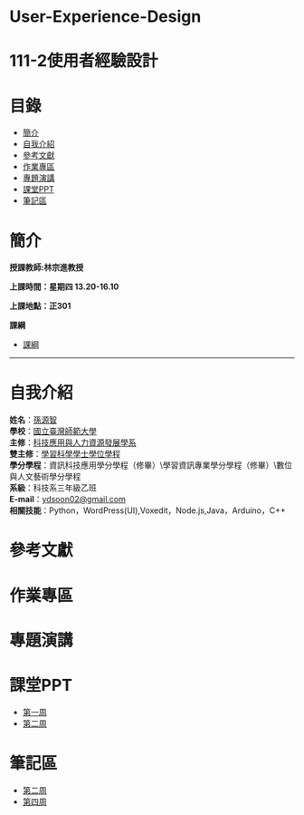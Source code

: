# User-Experience-Design
# 111-2使用者經驗設計
# 目錄
+ [簡介](https://github.com/yuancc12/JavaScript/blob/main/README.md#%E7%B0%A1%E4%BB%8B)
+ [自我介紹](https://github.com/yuancc12/JavaScript/blob/main/README.md#%E8%87%AA%E6%88%91%E4%BB%8B%E7%B4%B9)
+ [參考文獻](https://github.com/yuancc12/User-Experience-Design/blob/main/README.md#%E5%8F%83%E8%80%83%E6%96%87%E7%8D%BB)
+ [作業專區](https://github.com/yuancc12/User-Experience-Design/blob/main/README.md#%E4%BD%9C%E6%A5%AD%E5%B0%88%E5%8D%80)
+ [專題演講](https://github.com/yuancc12/User-Experience-Design/blob/main/README.md#%E5%B0%88%E9%A1%8C%E6%BC%94%E8%AC%9B)
+ [課堂PPT](https://github.com/yuancc12/User-Experience-Design/blob/main/README.md#%E8%AA%B2%E5%A0%82ppt)
+ [筆記區](https://github.com/yuancc12/User-Experience-Design/blob/main/README.md#%E7%AD%86%E8%A8%98%E5%8D%80)

# 簡介
**授課教師:林宗進教授**

**上課時間：星期四 13.20-16.10**

**上課地點：正301**

**課綱**
+ [課綱](https://moodle3.ntnu.edu.tw/pluginfile.php/1250815/mod_resource/content/0/20240222_User%20Experience%20Design_Syllabus.pdf)
***
# 自我介紹
**姓名**：[孫源智](https://yuancc12.github.io/web/mypages/)\
**學校**：[國立臺灣師範大學](https://www.ntnu.edu.tw/)\
**主修**：[科技應用與人力資源發展學系](https://www.tahrd.ntnu.edu.tw/)\
**雙主修**：[學習科學學士學位學程](https://www.upls.ntnu.edu.tw/)\
**學分學程**：資訊科技應用學分學程（修畢）\學習資訊專業學分學程（修畢）\數位與人文藝術學分學程\
**系級**：科技系三年級乙班\
**E-mail**：ydsoon02@gmail.com\
**相關技能**：Python，WordPress(UI),Voxedit，Node.js,Java，Arduino，C++

# 參考文獻
# 作業專區
# 專題演講
# 課堂PPT
+ [第一周](https://moodle3.ntnu.edu.tw/pluginfile.php/1249466/mod_resource/content/0/2022%20UX%20%E7%94%A2%E6%A5%AD%E8%88%87%E5%B7%A5%E4%BD%9C%E8%80%85%E8%AA%BF%E6%9F%A5%E5%A0%B1%E5%91%8A.pdf)
+ [第二周](https://moodle3.ntnu.edu.tw/pluginfile.php/1258383/mod_resource/content/0/20240229_User%20Experience%20Design_Week%202.pdf)
# 筆記區
+ [第二周](https://www.notion.so/846cd85238754e0881521b9fe97de541?pvs=4)
+ [第四周](https://www.notion.so/992f37508a114e84a7e221be79bf07cc?pvs=4)
